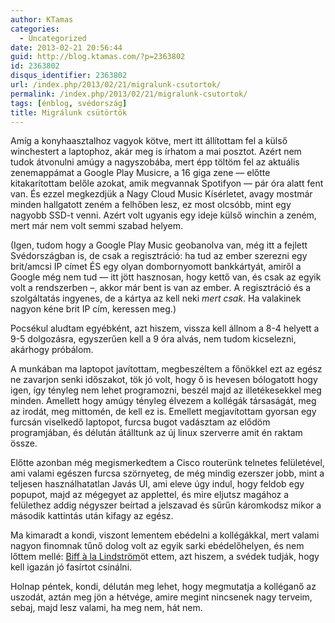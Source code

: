 ```yaml
---
author: KTamas
categories:
  - Uncategorized
date: 2013-02-21 20:56:44
guid: http://blog.ktamas.com/?p=2363802
id: 2363802
disqus_identifier: 2363802
url: /index.php/2013/02/21/migralunk-csutortok/
permalink: /index.php/2013/02/21/migralunk-csutortok/
tags: [énblog, svédország]
title: Migrálunk csütörtök
---
```


Amíg a konyhaasztalhoz vagyok kötve, mert itt állítottam fel a külső winchestert a laptophoz, akár meg is írhatom a mai posztot. Azért nem tudok átvonulni amúgy a nagyszobába, mert épp töltöm fel az aktuális zenemappámat a Google Play Musicre, a 16 giga zene &#8212; előtte kitakarítottam belőle azokat, amik megvannak Spotifyon &#8212; pár óra alatt fent van. És ezzel megkezdjük a Nagy Cloud Music Kísérletet, avagy mostmár minden hallgatott zeném a felhőben lesz, ez most olcsóbb, mint egy nagyobb SSD-t venni. Azért volt ugyanis egy ideje külső winchin a zeném, mert már nem volt semmi szabad helyem. 

(Igen, tudom hogy a Google Play Music geobanolva van, még itt a fejlett Svédországban is, de csak a regisztráció: ha tud az ember szerezni egy brit/amcsi IP címet ÉS egy olyan dombornyomott bankkártyát, amiről a Google még nem tud &#8212; itt jött hasznosan, hogy kettő van, és csak az egyik volt a rendszerben &#8211;, akkor már bent is van az ember. A regisztráció és a szolgáltatás ingyenes, de a kártya az kell neki _mert csak_. Ha valakinek nagyon kéne brit IP cím, keressen meg.)

Pocsékul aludtam egyébként, azt hiszem, vissza kell állnom a 8-4 helyett a 9-5 dolgozásra, egyszerűen kell a 9 óra alvás, nem tudom kicselezni, akárhogy próbálom.

A munkában ma laptopot javítottam, megbeszéltem a főnökkel ezt az egész ne zavarjon senki időszakot, tök jó volt, hogy ő is hevesen bólogatott hogy igen, így tényleg nem lehet programozni, beszél majd az illetékesekkel meg minden. Amellett hogy amúgy tényleg élvezem a kollégák társaságát, meg az irodát, meg mittomén, de kell ez is. Emellett megjavítottam gyorsan egy furcsán viselkedő laptopot, furcsa bugot vadásztam az elődöm programjában, és délután átálltunk az új linux szerverre amit én raktam össze. 

Előtte azonban még megismerkedtem a Cisco routerünk telnetes felületével, ami valami egészen furcsa szörnyeteg, de még mindig ezerszer jobb, mint a teljesen használhatatlan Javás UI, ami eleve úgy indul, hogy feldob egy popupot, majd az mégegyet az applettel, és mire eljutsz magához a felülethez addig négyszer beírtad a jelszavad és sűrűn káromkodsz mikor a második kattintás után kifagy az egész.

Ma kimaradt a kondi, viszont lementem ebédelni a kollégákkal, mert valami nagyon finomnak tűnő dolog volt az egyik sarki ebédelőhelyen, és nem lőttem mellé: [Biff à la Lindström](http://sv.wikipedia.org/wiki/Biff_%C3%A0_la_Lindstr%C3%B6m)öt ettem, azt hiszem, a svédek tudják, hogy kell igazán jó fasírtot csinálni.

Holnap péntek, kondi, délután meg lehet, hogy megmutatja a kolléganő az uszodát, aztán meg jön a hétvége, amire megint nincsenek nagy terveim, sebaj, majd lesz valami, ha meg nem, hát nem.
